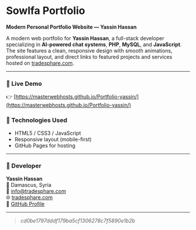 # Sowlfa Portfolio

**Modern Personal Portfolio Website — Yassin Hassan**

A modern web portfolio for **Yassin Hassan**, a full-stack developer specializing in **AI-powered chat systems**, **PHP**, **MySQL**, and **JavaScript**.  
The site features a clean, responsive design with smooth animations, professional layout, and direct links to featured projects and services hosted on [tradesphare.com](https://tradesphare.com/).

---

### 🔗 Live Demo
👉 [https://masterwebhosts.github.io/Portfolio-yassin/](https://masterwebhosts.github.io/Portfolio-yassin/)

### 🧠 Technologies Used
- HTML5 / CSS3 / JavaScript  
- Responsive layout (mobile-first)  
- GitHub Pages for hosting  

---

### 👤 Developer
**Yassin Hassan**  
📍 Damascus, Syria  
📧 [info@tradesphare.com](mailto:info@tradesphare.com)  
🌐 [tradesphare.com](https://tradesphare.com/)  
💼 [GitHub Profile](https://github.com/Masterwebhosts)

---

> *cd0be1797dddf179ba5cf1306278c7f5890e1b2b*
